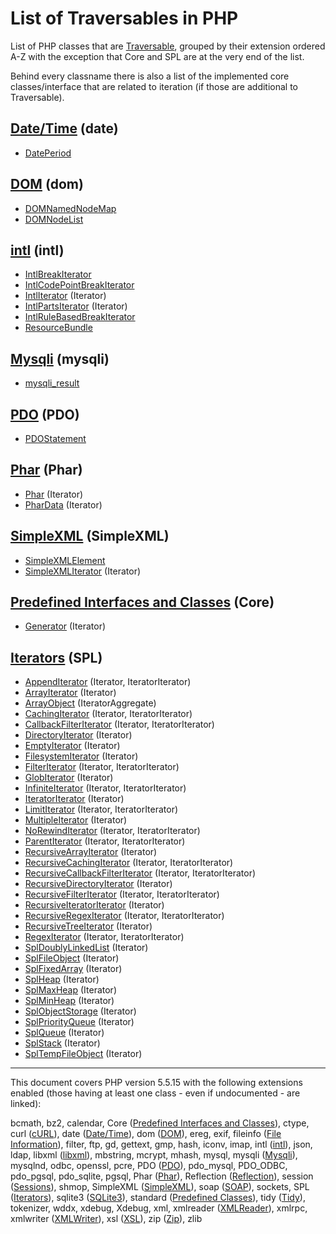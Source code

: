 # List of Traversables in PHP

List of PHP classes that are [Traversable](http://php.net/class.Traversable), grouped by their extension ordered A-Z
with the exception that Core and SPL are at the very end of the list.

Behind every classname there is also a list of the implemented core classes/interface that are related to iteration (if
those are additional to Traversable).

## [Date/Time](http://php.net/book.datetime) (date)

- [DatePeriod](http://php.net/class.DatePeriod)

## [DOM](http://php.net/book.dom) (dom)

- [DOMNamedNodeMap](http://php.net/class.DOMNamedNodeMap)
- [DOMNodeList](http://php.net/class.DOMNodeList)

## [intl](http://php.net/book.intl) (intl)

- [IntlBreakIterator](http://php.net/class.IntlBreakIterator)
- [IntlCodePointBreakIterator](http://php.net/class.IntlCodePointBreakIterator)
- [IntlIterator](http://php.net/class.IntlIterator) (Iterator)
- [IntlPartsIterator](http://php.net/class.IntlPartsIterator) (Iterator)
- [IntlRuleBasedBreakIterator](http://php.net/class.IntlRuleBasedBreakIterator)
- [ResourceBundle](http://php.net/class.ResourceBundle)

## [Mysqli](http://php.net/book.mysqli) (mysqli)

- [mysqli_result](http://php.net/class.mysqli_result)

## [PDO](http://php.net/book.pdo) (PDO)

- [PDOStatement](http://php.net/class.PDOStatement)

## [Phar](http://php.net/book.phar) (Phar)

- [Phar](http://php.net/class.Phar) (Iterator)
- [PharData](http://php.net/class.PharData) (Iterator)

## [SimpleXML](http://php.net/book.simplexml) (SimpleXML)

- [SimpleXMLElement](http://php.net/class.SimpleXMLElement)
- [SimpleXMLIterator](http://php.net/class.SimpleXMLIterator) (Iterator)

## [Predefined Interfaces and Classes](http://php.net/reserved.interfaces) (Core)

- [Generator](http://php.net/class.Generator) (Iterator)

## [Iterators](http://php.net/spl.iterators) (SPL)

- [AppendIterator](http://php.net/class.AppendIterator) (Iterator, IteratorIterator)
- [ArrayIterator](http://php.net/class.ArrayIterator) (Iterator)
- [ArrayObject](http://php.net/class.ArrayObject) (IteratorAggregate)
- [CachingIterator](http://php.net/class.CachingIterator) (Iterator, IteratorIterator)
- [CallbackFilterIterator](http://php.net/class.CallbackFilterIterator) (Iterator, IteratorIterator)
- [DirectoryIterator](http://php.net/class.DirectoryIterator) (Iterator)
- [EmptyIterator](http://php.net/class.EmptyIterator) (Iterator)
- [FilesystemIterator](http://php.net/class.FilesystemIterator) (Iterator)
- [FilterIterator](http://php.net/class.FilterIterator) (Iterator, IteratorIterator)
- [GlobIterator](http://php.net/class.GlobIterator) (Iterator)
- [InfiniteIterator](http://php.net/class.InfiniteIterator) (Iterator, IteratorIterator)
- [IteratorIterator](http://php.net/class.IteratorIterator) (Iterator)
- [LimitIterator](http://php.net/class.LimitIterator) (Iterator, IteratorIterator)
- [MultipleIterator](http://php.net/class.MultipleIterator) (Iterator)
- [NoRewindIterator](http://php.net/class.NoRewindIterator) (Iterator, IteratorIterator)
- [ParentIterator](http://php.net/class.ParentIterator) (Iterator, IteratorIterator)
- [RecursiveArrayIterator](http://php.net/class.RecursiveArrayIterator) (Iterator)
- [RecursiveCachingIterator](http://php.net/class.RecursiveCachingIterator) (Iterator, IteratorIterator)
- [RecursiveCallbackFilterIterator](http://php.net/class.RecursiveCallbackFilterIterator) (Iterator, IteratorIterator)
- [RecursiveDirectoryIterator](http://php.net/class.RecursiveDirectoryIterator) (Iterator)
- [RecursiveFilterIterator](http://php.net/class.RecursiveFilterIterator) (Iterator, IteratorIterator)
- [RecursiveIteratorIterator](http://php.net/class.RecursiveIteratorIterator) (Iterator)
- [RecursiveRegexIterator](http://php.net/class.RecursiveRegexIterator) (Iterator, IteratorIterator)
- [RecursiveTreeIterator](http://php.net/class.RecursiveTreeIterator) (Iterator)
- [RegexIterator](http://php.net/class.RegexIterator) (Iterator, IteratorIterator)
- [SplDoublyLinkedList](http://php.net/class.SplDoublyLinkedList) (Iterator)
- [SplFileObject](http://php.net/class.SplFileObject) (Iterator)
- [SplFixedArray](http://php.net/class.SplFixedArray) (Iterator)
- [SplHeap](http://php.net/class.SplHeap) (Iterator)
- [SplMaxHeap](http://php.net/class.SplMaxHeap) (Iterator)
- [SplMinHeap](http://php.net/class.SplMinHeap) (Iterator)
- [SplObjectStorage](http://php.net/class.SplObjectStorage) (Iterator)
- [SplPriorityQueue](http://php.net/class.SplPriorityQueue) (Iterator)
- [SplQueue](http://php.net/class.SplQueue) (Iterator)
- [SplStack](http://php.net/class.SplStack) (Iterator)
- [SplTempFileObject](http://php.net/class.SplTempFileObject) (Iterator)


----

This document covers PHP version 5.5.15 with the following extensions enabled (those
having at least one class - even if undocumented - are linked):

bcmath, bz2, calendar, Core ([Predefined Interfaces and Classes](http://php.net/reserved.interfaces)), ctype, curl
([cURL](http://php.net/book.curl)), date ([Date/Time](http://php.net/book.datetime)), dom
([DOM](http://php.net/book.dom)), ereg, exif, fileinfo ([File Information](http://php.net/book.fileinfo)), filter, ftp,
gd, gettext, gmp, hash, iconv, imap, intl ([intl](http://php.net/book.intl)), json, ldap, libxml
([libxml](http://php.net/book.libxml)), mbstring, mcrypt, mhash, mysql, mysqli ([Mysqli](http://php.net/book.mysqli)),
mysqlnd, odbc, openssl, pcre, PDO ([PDO](http://php.net/book.pdo)), pdo_mysql, PDO_ODBC, pdo_pgsql, pdo_sqlite, pgsql,
Phar ([Phar](http://php.net/book.phar)), Reflection ([Reflection](http://php.net/book.reflection)), session
([Sessions](http://php.net/book.session)), shmop, SimpleXML ([SimpleXML](http://php.net/book.simplexml)), soap
([SOAP](http://php.net/book.soap)), sockets, SPL ([Iterators](http://php.net/spl.iterators)), sqlite3
([SQLite3](http://php.net/book.sqlite3)), standard ([Predefined Classes](http://php.net/reserved.classes)), tidy
([Tidy](http://php.net/book.tidy)), tokenizer, wddx, xdebug, Xdebug, xml, xmlreader
([XMLReader](http://php.net/book.xmlreader)), xmlrpc, xmlwriter ([XMLWriter](http://php.net/book.xmlwriter)), xsl
([XSL](http://php.net/book.xsl)), zip ([Zip](http://php.net/book.zip)), zlib
